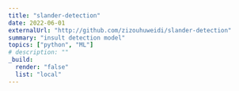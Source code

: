 ```yaml
---
title: "slander-detection"
date: 2022-06-01
externalUrl: "http://github.com/zizouhuweidi/slander-detection"
summary: "insult detection model"
topics: ["python", "ML"]
# description: ""
_build:
  render: "false"
  list: "local"
---
```

